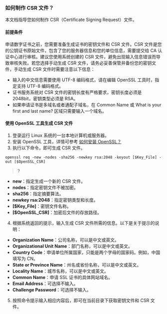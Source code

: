
### 如何制作 CSR 文件？

本文档指导您如何制作 CSR（Certificate Signing Request）文件。

#### 前提条件
申请数字证书之前，您需要准备生成证书的密钥文件和 CSR 文件。CSR 文件是您的公钥证书原始文件，包含了您的服务器信息和您的单位信息，需要提交给 CA 认证中心进行审核。建议您使用系统创建的 CSR 文件，避免出现输入信息错误而导致审核失败。若您选择手动生成 CSR 文件，请务必妥善保管并备份您的密钥文件，手动生成 CSR 文件时需要注意以下信息：
- 输入的中文信息需要使用 UTF-8 编码格式，请在编辑 OpenSSL 工具时，指定支持 UTF-8 编码格式。
- 证书服务系统对 CSR 文件的密钥长度有严格要求，密钥长度必须是 2048bit，密钥类型必须是 RSA。
- 如果申请证书是多域名或者通配子域名，在 Common Name 或 What is your first and last name? 区域只需要输入一个域名。

#### 使用 OpenSSL 工具生成 CSR 文件
1. 登录运行 Linux 系统的一台本地计算机或服务器。
2. 安装 OpenSSL 工具，详情可参考 [如何安装 OpenSSL？](https://cloud.tencent.com/document/product/400/5707)
3. 执行以下命令，即可生成 CSR 文件。
```
openssl req -new -nodes -sha256 -newkey rsa:2048 -keyout [$Key_File] -out [$OpenSSL_CSR]
```
>?
 - **new**：指定生成一个新的 CSR 文件。
 - **nodes**：指定密钥文件不被加密。
 - **sha256**：指定摘要算法。
 - **newkey rsa:2048**：指定密钥类型和长度。
 - **[$Key_File]**：密钥文件名称。
 - **[$OpenSSL_CSR]**：加密后文件的存放路径。
4. 根据系统返回的提示，输入生成 CSR 文件所需的信息。以下是关于提示的说明：
 - **Organization Name**：公司名称，可以是中文或英文。
 - **Organizational Unit Name**：部门名称，可以是中文或英文。
 - **Country Code**：申请单位所属国家，只能是两个字母的国家码。例如，中国填写为 CN。
 - **State or Province Name**：州名或省份名称，可以是中文或英文。
 - **Locality Name**：城市名称，可以是中文或英文。
 - **Common Name**：申请 SSL 证书的具体网站域名。
 - **Email Address**：可选择不输入。
 - **Challenge Password**：可选择不输入。
5. 按照命令提示输入相应内容后，即可在当前目录下获取密钥文件和 CSR 文件。


